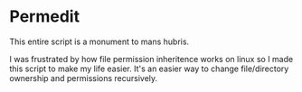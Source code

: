 # Permedit
This entire script is a monument to mans hubris.


I was frustrated by how file permission inheritence works on linux so I made this script to make my life easier.
It's an easier way to change file/directory ownership and permissions recursively. 
